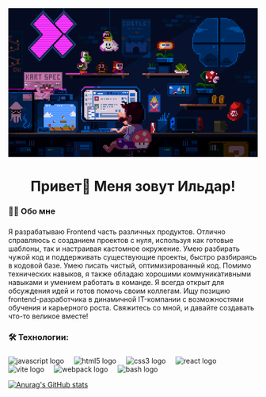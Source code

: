 <div align="center">
  <img height="300" width="600" src="./assets/gifka.gif"  />
</div>

<h1 align="center">Привет👋 Меня зовут Ильдар!</h1>

<h3 align="left">👩‍💻  Обо мне</h3>

###

<p align="left">Я разрабатываю Frontend часть различных продуктов. Отлично справляюсь с созданием проектов с нуля, используя как готовые шаблоны, так и настраивая кастомное окружение. Умею разбирать чужой код и поддерживать существующие проекты, быстро разбираясь в кодовой базе. Умею писать чистый, оптимизированный код. Помимо технических навыков, я также обладаю хорошими коммуникативными навыками и умением работать в команде. Я всегда открыт для обсуждения идей и готов помочь своим коллегам. Ищу позицию frontend-разработчика в динамичной IT-компании с возможностями обучения и карьерного роста. Свяжитесь со мной, и давайте создавать что-то великое вместе!</p>

###

<h3 align="left">🛠 Технологии:</h3>

###

<div align="left">
  <img src="https://cdn.jsdelivr.net/gh/devicons/devicon/icons/javascript/javascript-original.svg" height="40" alt="javascript logo"  />
  <img width="12" />
  <img src="https://cdn.jsdelivr.net/gh/devicons/devicon/icons/html5/html5-original.svg" height="40" alt="html5 logo"  />
  <img width="12" />
  <img src="https://cdn.jsdelivr.net/gh/devicons/devicon/icons/css3/css3-original.svg" height="40" alt="css3 logo"  />
  <img width="12" />
  <img src="https://cdn.jsdelivr.net/gh/devicons/devicon/icons/react/react-original.svg" height="40" alt="react logo"  />
  <img width="12" />
  <img src="https://skillicons.dev/icons?i=vite" height="40" alt="vite logo"  />
  <img width="12" />
  <img src="https://cdn.simpleicons.org/webpack/8DD6F9" height="40" alt="webpack logo"  />
  <img width="12" />
  <img src="https://cdn.simpleicons.org/gnubash/4EAA25" height="40" alt="bash logo"  />
</div>

[![Anurag's GitHub stats](https://github-readme-stats.vercel.app/api?username=ildarmjs)](https://github.com/anuraghazra/github-readme-stats)
